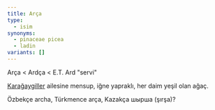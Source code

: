 ```yaml
---
title: Arça
type:
  - isim
synonyms:
  - pinaceae picea
  - ladin
variants: []
---
```

Arça < Ardça < E.T. Ard "servi"

[Karağaygiller](/sozluk/karağay) ailesine mensup, iğne yapraklı, her daim yeşil olan ağaç.

Özbekçe archa, Türkmence arça, Kazakça шырша (şırşa)?
